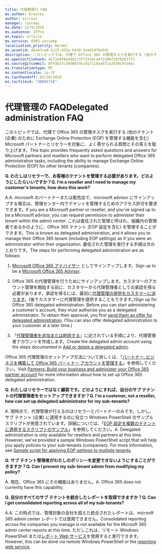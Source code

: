 ```yaml
---
title: 代理管理の FAQ
ms.author: krowley
author: kccross
manager: laurawi
ms.date: 12/9/2016
ms.audience: ITPro
ms.topic: article
ms.service: O365-seccomp
localization_priority: Normal
ms.assetid: d6a87ce8-2c22-433a-b430-5eab14f6afdc
description: このトピックでは、代理で Office 365 の管理タスクを実行する (他のテナント (企業) のために Exchange Online Protection (EOP) を管理する機能を含む) Microsoft パートナーとリセラーを対象に、よく寄せられる質問とその答えを取り上げます。
ms.openlocfilehash: 41f2e8f0ed48273ff1934ca4f2306f29f92b1ff1
ms.sourcegitcommit: 0f93b37c39d807dec91f118aa671a3430c47a9ac
ms.translationtype: MT
ms.contentlocale: ja-JP
ms.lasthandoff: 03/20/2019
ms.locfileid: "30691736"
---
```

# <a name="delegated-administration-faq"></a><span data-ttu-id="30d65-103">代理管理の FAQ</span><span class="sxs-lookup"><span data-stu-id="30d65-103">Delegated administration FAQ</span></span>

<span data-ttu-id="30d65-104">このトピックでは、代理で Office 365 の管理タスクを実行する (他のテナント (企業) のために Exchange Online Protection (EOP) を管理する機能を含む) Microsoft パートナーとリセラーを対象に、よく寄せられる質問とその答えを取り上げます。</span><span class="sxs-lookup"><span data-stu-id="30d65-104">This topic provides frequently asked questions and answers for Microsoft partners and resellers who want to perform delegated Office 365 administration tasks, including the ability to manage Exchange Online Protection (EOP) for other tenants (companies).</span></span>
  
 <span data-ttu-id="30d65-105">**Q. わたしはリセラーで、お客様のテナントを管理する必要があります。どのようにしたらいいですか？**</span><span class="sxs-lookup"><span data-stu-id="30d65-105">**Q. I'm a reseller and I need to manage my customer's tenants; how does this work?**</span></span>
  
<span data-ttu-id="30d65-106">A.</span><span class="sxs-lookup"><span data-stu-id="30d65-106">A.</span></span> <span data-ttu-id="30d65-107">microsoft のパートナーまたは販売店で、microsoft advisor にサインアップする場合は、管理センター内でテナントを管理するためのアクセス許可を要求できます。</span><span class="sxs-lookup"><span data-stu-id="30d65-107">If you are a Microsoft partner or reseller, and you've signed up to be a Microsoft advisor, you can request permission to administer their tenant within the admin center.</span></span> <span data-ttu-id="30d65-108">これは委任された管理と呼ばれ、組織内の管理者であるかのように、Office 365 テナント (EOP 設定を含む) を管理することができます。</span><span class="sxs-lookup"><span data-stu-id="30d65-108">This is known as delegated administration, and it allows you to manage their Office 365 tenant (including EOP settings) as if you were an administrator within their organization.</span></span> <span data-ttu-id="30d65-109">委任された管理を実行する手順は次のとおりです。</span><span class="sxs-lookup"><span data-stu-id="30d65-109">The steps for performing delegated administration are as follows:</span></span>
  
1. <span data-ttu-id="30d65-110">[Microsoft Office 365 アドバイザー](https://aka.ms/cloudbenefits) としてサインアップします。</span><span class="sxs-lookup"><span data-stu-id="30d65-110">Sign up to be a [Microsoft Office 365 Advisor](https://aka.ms/cloudbenefits).</span></span>
    
2. <span data-ttu-id="30d65-p102">Office 365 の代理管理を行うためにサインアップします。カスタマーのアカウント管理を開始する前に、カスタマーから代理管理者としての承認を得る必要があります。承認を得るには、最初に[代理管理の提供をカスタマーに送ります](https://go.microsoft.com/fwlink/?LinkId=396829)。(後でカスタマーに代理管理を提供することもできます。)</span><span class="sxs-lookup"><span data-stu-id="30d65-p102">Sign up for Office 365 delegated administration. Before you can start administering a customer's account, they must authorize you as a delegated administrator. To obtain their approval, you first [send them an offer for delegated administration](https://go.microsoft.com/fwlink/?LinkId=396829). (You can also offer delegated administration to your customer at a later time.)</span></span> 
    
3. <span data-ttu-id="30d65-115">「[代理管理者を追加または削除する](https://go.microsoft.com/fwlink/?LinkId=396831)」に記されている手順により、代理管理者アカウントを作成します。</span><span class="sxs-lookup"><span data-stu-id="30d65-115">Create the delegated admin account using the steps documented in [Add or delete a delegated admin](https://go.microsoft.com/fwlink/?LinkId=396831).</span></span>
    
<span data-ttu-id="30d65-116">Office 365 代理管理のセットアップ方法について詳しくは、「[パートナー: ビジネスを構築して Office 365 パートナー アカウントを管理する](https://go.microsoft.com/fwlink/?LinkId=301485)」を参照してください。</span><span class="sxs-lookup"><span data-stu-id="30d65-116">Visit [Partners: Build your business and administer your Office 365 partner account](https://go.microsoft.com/fwlink/?LinkId=301485) for more information about how to set up Office 365 delegated administration.</span></span> 
  
 <span data-ttu-id="30d65-117">**Q. わたしはリセラーではなく顧客です。どのようにすれば、自分のサブ テナントの代理管理者をセットアップできますか？**</span><span class="sxs-lookup"><span data-stu-id="30d65-117">**Q. I'm a customer, not a reseller, how can set up delegated administrator for my sub-tenants?**</span></span>
  
<span data-ttu-id="30d65-p103">A. 現時点で、代理管理が行えるのはリセラーとパートナーのみです。しかし、サブ テナント (企業) に適用するのに役立つ Windows PowerShell のサンプル スクリプトが用意されています。詳細については、「[EOP 設定を複数のテナントに適用するスクリプトのサンプル](sample-script-for-applying-eop-settings-to-multiple-tenants.md)」を参照してください。</span><span class="sxs-lookup"><span data-stu-id="30d65-p103">A. Delegated administration is only available for resellers and partners at this time. However, we've provided a sample Windows PowerShell script that will help you apply policies to your sub-tenants (companies). For more information, see [Sample script for applying EOP settings to multiple tenants](sample-script-for-applying-eop-settings-to-multiple-tenants.md).</span></span>
  
 <span data-ttu-id="30d65-122">**Q. サブ テナント管理者がわたしのポリシーを変更できないようにすることができますか？**</span><span class="sxs-lookup"><span data-stu-id="30d65-122">**Q. Can I prevent my sub-tenant admin from modifying my policy?**</span></span>
  
<span data-ttu-id="30d65-p104">A. 現在、Office 365 にその機能はありません。</span><span class="sxs-lookup"><span data-stu-id="30d65-p104">A. Office 365 does not currently have this capability.</span></span>
  
 <span data-ttu-id="30d65-125">**Q. 自分のすべてのサブ テナントを統合したレポートを取得できますか？**</span><span class="sxs-lookup"><span data-stu-id="30d65-125">**Q. Can I get consolidated reporting across all of my sub-tenants?**</span></span>
  
<span data-ttu-id="30d65-126">A.</span><span class="sxs-lookup"><span data-stu-id="30d65-126">A.</span></span> <span data-ttu-id="30d65-127">この時点では、管理対象の会社を超えた統合されたレポートは、micrsoft 365 admin center レポートでは使用できません。</span><span class="sxs-lookup"><span data-stu-id="30d65-127">Consolidated reporting across the companies you manage is not available for the Micrsoft 365 admin center reports at this time.</span></span> <span data-ttu-id="30d65-128">ただしこれは、リモート Windows PowerShell または[レポート Web サービス](https://go.microsoft.com/fwlink/?LinkId=279926)を使用すると実行できます。</span><span class="sxs-lookup"><span data-stu-id="30d65-128">However, this can be done via remote Windows PowerShell or the [reporting web service](https://go.microsoft.com/fwlink/?LinkId=279926).</span></span> 
  

